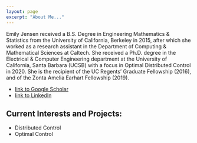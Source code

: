 ```yaml
---
layout: page
excerpt: "About Me..."
---
```


Emily Jensen received a B.S. Degree in Engineering Mathematics & Statistics from the University of California, Berkeley in 2015, after which she worked as a research assistant in the Department of Computing & Mathematical Sciences at Caltech. She received a Ph.D. degree in the Electrical & Computer Engineering department at the University of California, Santa Barbara (UCSB) with a focus in Optimal Distributed Control in 2020. She is the recipient of the UC Regents’ Graduate Fellowship (2016), and of
the Zonta Amelia Earhart Fellowship (2019). 


- [link to Google Scholar](https://scholar.google.com/citations?user=WzacMi8AAAAJ&hl=en&authuser=1)
- [link to LinkedIn](https://www.linkedin.com/in/emilyljensen)

## Current Interests and Projects:

- Distributed Control
- Optimal Control
